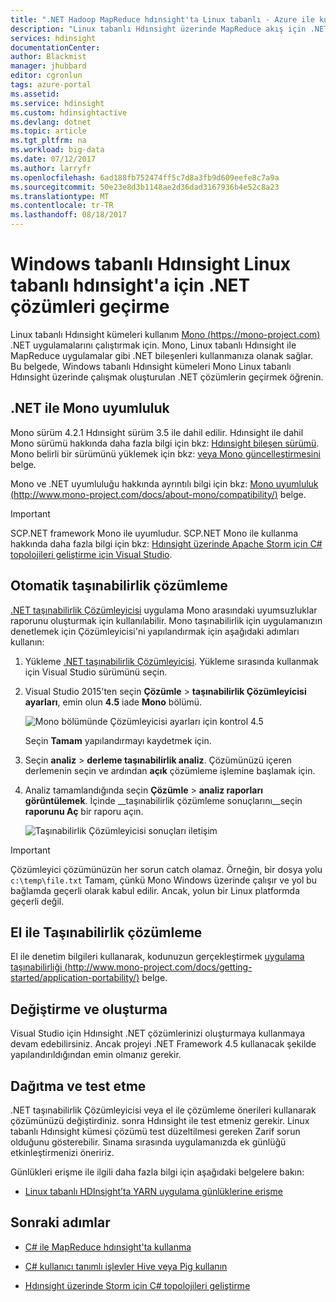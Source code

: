 ```yaml
---
title: ".NET Hadoop MapReduce hdınsight'ta Linux tabanlı - Azure ile kullanma | Microsoft Docs"
description: "Linux tabanlı Hdınsight üzerinde MapReduce akış için .NET uygulamaları kullanmayı öğrenin."
services: hdinsight
documentationCenter: 
author: Blackmist
manager: jhubbard
editor: cgronlun
tags: azure-portal
ms.assetid: 
ms.service: hdinsight
ms.custom: hdinsightactive
ms.devlang: dotnet
ms.topic: article
ms.tgt_pltfrm: na
ms.workload: big-data
ms.date: 07/12/2017
ms.author: larryfr
ms.openlocfilehash: 6ad188fb752474ff5c7d8a3fb9d609eefe8c7a9a
ms.sourcegitcommit: 50e23e8d3b1148ae2d36dad3167936b4e52c8a23
ms.translationtype: MT
ms.contentlocale: tr-TR
ms.lasthandoff: 08/18/2017
---
```

# <a name="migrate-net-solutions-for-windows-based-hdinsight-to-linux-based-hdinsight"></a>Windows tabanlı Hdınsight Linux tabanlı hdınsight'a için .NET çözümleri geçirme

Linux tabanlı Hdınsight kümeleri kullanım [Mono (https://mono-project.com)](https://mono-project.com) .NET uygulamalarını çalıştırmak için. Mono, Linux tabanlı Hdınsight ile MapReduce uygulamalar gibi .NET bileşenleri kullanmanıza olanak sağlar. Bu belgede, Windows tabanlı Hdınsight kümeleri Mono Linux tabanlı Hdınsight üzerinde çalışmak oluşturulan .NET çözümlerin geçirmek öğrenin.

## <a name="mono-compatibility-with-net"></a>.NET ile Mono uyumluluk

Mono sürüm 4.2.1 Hdınsight sürüm 3.5 ile dahil edilir. Hdınsight ile dahil Mono sürümü hakkında daha fazla bilgi için bkz: [Hdınsight bileşen sürümü](hdinsight-component-versioning.md). Mono belirli bir sürümünü yüklemek için bkz: [veya Mono güncelleştirmesini](hdinsight-hadoop-install-mono.md) belge.

Mono ve .NET uyumluluğu hakkında ayrıntılı bilgi için bkz: [Mono uyumluluk (http://www.mono-project.com/docs/about-mono/compatibility/)](http://www.mono-project.com/docs/about-mono/compatibility/) belge.

> [!IMPORTANT]
> SCP.NET framework Mono ile uyumludur. SCP.NET Mono ile kullanma hakkında daha fazla bilgi için bkz: [Hdınsight üzerinde Apache Storm için C# topolojileri geliştirme için Visual Studio](hdinsight-storm-develop-csharp-visual-studio-topology.md).

## <a name="automated-portability-analysis"></a>Otomatik taşınabilirlik çözümleme

[.NET taşınabilirlik Çözümleyicisi](https://marketplace.visualstudio.com/items?itemName=ConnieYau.NETPortabilityAnalyzer) uygulama Mono arasındaki uyumsuzluklar raporunu oluşturmak için kullanılabilir. Mono taşınabilirlik için uygulamanızın denetlemek için Çözümleyicisi'ni yapılandırmak için aşağıdaki adımları kullanın:

1. Yükleme [.NET taşınabilirlik Çözümleyicisi](https://marketplace.visualstudio.com/items?itemName=ConnieYau.NETPortabilityAnalyzer). Yükleme sırasında kullanmak için Visual Studio sürümünü seçin.

2. Visual Studio 2015'ten seçin __Çözümle__ > __taşınabilirlik Çözümleyicisi ayarları__, emin olun __4.5__ iade __Mono__ bölümü.

    ![Mono bölümünde Çözümleyicisi ayarları için kontrol 4.5](./media/hdinsight-hadoop-migrate-dotnet-to-linux/portability-analyzer-settings.png)

    Seçin __Tamam__ yapılandırmayı kaydetmek için.

3. Seçin __analiz__ > __derleme taşınabilirlik analiz__. Çözümünüzü içeren derlemenin seçin ve ardından __açık__ çözümleme işlemine başlamak için.

4. Analiz tamamlandığında seçin __Çözümle__ > __analiz raporları görüntülemek__. İçinde __taşınabilirlik çözümleme sonuçlarını__seçin __raporunu Aç__ bir raporu açın.

    ![Taşınabilirlik Çözümleyicisi sonuçları iletişim](./media/hdinsight-hadoop-migrate-dotnet-to-linux/portability-analyzer-results.png)

> [!IMPORTANT]
> Çözümleyici çözümünüzün her sorun catch olamaz. Örneğin, bir dosya yolu `c:\temp\file.txt` Tamam, çünkü Mono Windows üzerinde çalışır ve yol bu bağlamda geçerli olarak kabul edilir. Ancak, yolun bir Linux platformda geçerli değil.

## <a name="manual-portability-analysis"></a>El ile Taşınabilirlik çözümleme

El ile denetim bilgileri kullanarak, kodunuzun gerçekleştirmek [uygulama taşınabilirliği (http://www.mono-project.com/docs/getting-started/application-portability/)](http://www.mono-project.com/docs/getting-started/application-portability/) belge.

## <a name="modify-and-build"></a>Değiştirme ve oluşturma

Visual Studio için Hdınsight .NET çözümlerinizi oluşturmaya kullanmaya devam edebilirsiniz. Ancak projeyi .NET Framework 4.5 kullanacak şekilde yapılandırıldığından emin olmanız gerekir.

## <a name="deploy-and-test"></a>Dağıtma ve test etme

.NET taşınabilirlik Çözümleyicisi veya el ile çözümleme önerileri kullanarak çözümünüzü değiştirdiniz. sonra Hdınsight ile test etmeniz gerekir. Linux tabanlı Hdınsight kümesi çözümü test düzeltilmesi gereken Zarif sorun olduğunu gösterebilir. Sınama sırasında uygulamanızda ek günlüğü etkinleştirmenizi öneririz.

Günlükleri erişme ile ilgili daha fazla bilgi için aşağıdaki belgelere bakın:

* [Linux tabanlı HDInsight’ta YARN uygulama günlüklerine erişme](hdinsight-hadoop-access-yarn-app-logs-linux.md)

## <a name="next-steps"></a>Sonraki adımlar

* [C# ile MapReduce hdınsight'ta kullanma](hdinsight-hadoop-dotnet-csharp-mapreduce-streaming.md)

* [C# kullanıcı tanımlı işlevler Hive veya Pig kullanın](hdinsight-hadoop-hive-pig-udf-dotnet-csharp.md)

* [Hdınsight üzerinde Storm için C# topolojileri geliştirme](hdinsight-storm-develop-csharp-visual-studio-topology.md)